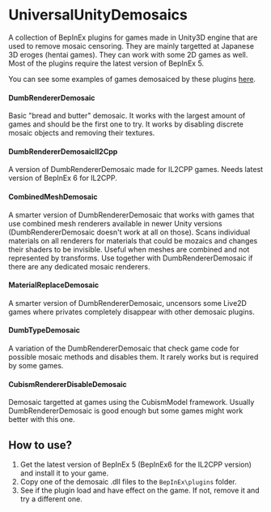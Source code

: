 # UniversalUnityDemosaics
A collection of BepInEx plugins for games made in Unity3D engine that are used to remove mosaic censoring. They are mainly targetted at Japanese 3D eroges (hentai games). They can work with some 2D games as well. Most of the plugins require the latest version of BepInEx 5.

You can see some examples of games demosaiced by these plugins [here](https://www.patreon.com/ManlyMarco?filters[tag]=Modpack).

#### DumbRendererDemosaic
Basic "bread and butter" demosaic. It works with the largest amount of games and should be the first one to try. It works by disabling discrete mosaic objects and removing their textures.
#### DumbRendererDemosaicIl2Cpp
A version of DumbRendererDemosaic made for IL2CPP games. Needs latest version of BepInEx 6 for IL2CPP.
#### CombinedMeshDemosaic
A smarter version of DumbRendererDemosaic that works with games that use combined mesh renderers available in newer Unity versions (DumbRendererDemosaic doesn't work at all on those). Scans individual materials on all renderers for materials that could be mozaics and changes their shaders to be invisible. Useful when meshes are combined and not represented by transforms. Use together with DumbRendererDemosaic if there are any dedicated mosaic renderers.
#### MaterialReplaceDemosaic
A smarter version of DumbRendererDemosaic, uncensors some Live2D games where privates completely disappear with other demosaic plugins.
#### DumbTypeDemosaic
A variation of the DumbRendererDemosaic that check game code for possible mosaic methods and disables them. It rarely works but is required by some games.
#### CubismRendererDisableDemosaic
Demosaic targetted at games using the CubismModel framework. Usually DumbRendererDemosaic is good enough but some games might work better with this one.

## How to use?
1. Get the latest version of BepInEx 5 (BepInEx6 for the IL2CPP version) and install it to your game.
2. Copy one of the demosaic .dll files to the `BepInEx\plugins` folder.
3. See if the plugin load and have effect on the game. If not, remove it and try a different one.
